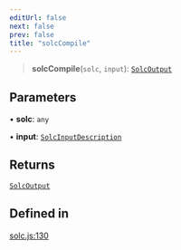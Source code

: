 ```yaml
---
editUrl: false
next: false
prev: false
title: "solcCompile"
---
```


> **solcCompile**(`solc`, `input`): [`SolcOutput`](/reference/tevm/solc/type-aliases/solcoutput/)

## Parameters

• **solc**: `any`

• **input**: [`SolcInputDescription`](/reference/tevm/solc/type-aliases/solcinputdescription/)

## Returns

[`SolcOutput`](/reference/tevm/solc/type-aliases/solcoutput/)

## Defined in

[solc.js:130](https://github.com/evmts/tevm-monorepo/blob/main/bundler-packages/solc/src/solc.js#L130)
